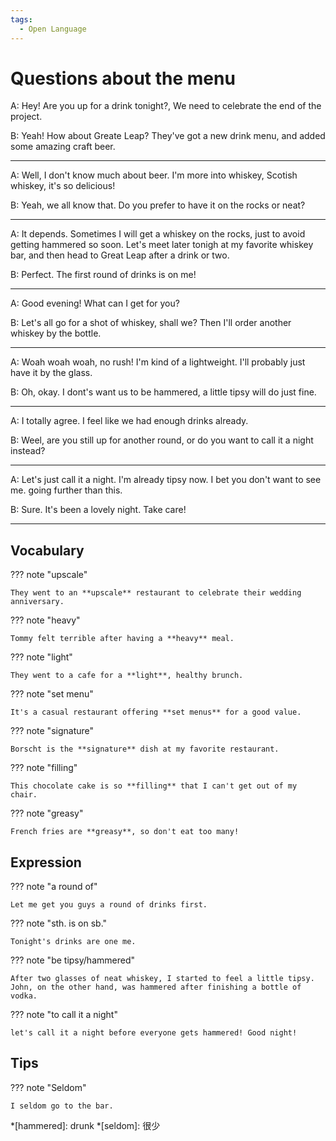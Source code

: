 ```yaml
---
tags:
  - Open Language
---
```


# Questions about the menu

A: Hey! Are you up for a drink tonight?, We need to celebrate the end of the project.

B: Yeah! How about Greate Leap? They've got a new drink menu, and added some amazing craft beer.

---

A: Well, I don't know much about beer. I'm more into whiskey, Scotish whiskey, it's so delicious!

B: Yeah, we all know that. Do you prefer to have it on the rocks or neat?

---

A: It depends. Sometimes I will get a whiskey on the rocks, just to avoid getting hammered so soon. Let's meet later tonigh at my favorite whiskey bar, and then head to Great Leap after a drink or two.

B: Perfect. The first round of drinks is on me!

---

A: Good evening! What can I get for you?

B: Let's all go for a shot of whiskey, shall we? Then I'll order another whiskey by the bottle.

---

A: Woah woah woah, no rush! I'm kind of a lightweight. I'll probably just have it by the glass.

B: Oh, okay. I dont's want us to be hammered, a little tipsy will do just fine.

---

A: I totally agree. I feel like we had enough drinks already.

B: Weel, are you still up for another round, or do you want to call it a night instead?

---

A: Let's just call it a night. I'm already tipsy now. I bet you don't want to see me. going further than this.

B: Sure. It's been a lovely night. Take care!

---

## Vocabulary

??? note "upscale"

    They went to an **upscale** restaurant to celebrate their wedding anniversary.

??? note "heavy"

    Tommy felt terrible after having a **heavy** meal.

??? note "light"

    They went to a cafe for a **light**, healthy brunch.

??? note "set menu"

    It's a casual restaurant offering **set menus** for a good value.

??? note "signature"

    Borscht is the **signature** dish at my favorite restaurant.

??? note "filling"

    This chocolate cake is so **filling** that I can't get out of my chair.

??? note "greasy"

    French fries are **greasy**, so don't eat too many!

<!-- 
attention
done 
-->

## Expression

??? note "a round of"

    Let me get you guys a round of drinks first.

??? note "sth. is on sb."

    Tonight's drinks are one me.

??? note "be tipsy/hammered"

    After two glasses of neat whiskey, I started to feel a little tipsy. John, on the other hand, was hammered after finishing a bottle of vodka.

??? note "to call it a night"

    let's call it a night before everyone gets hammered! Good night!

## Tips

??? note "Seldom"

    I seldom go to the bar.

*[hammered]: drunk
*[seldom]: 很少
